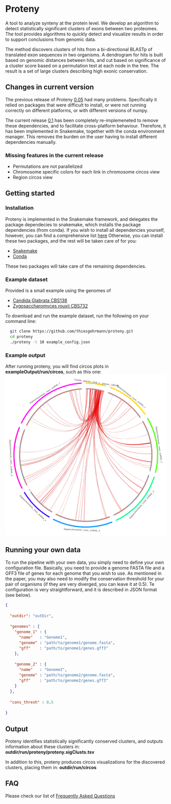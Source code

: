 # Proteny
A tool to analyze synteny at the protein level. We develop an algorithm to detect statistically significant clusters of exons between two proteomes.
The tool provides algorithms to quickly detect and visualize results in order to support conclusions from genomic data.

The method discovers clusters of hits from a bi-directional BLASTp of translated exon sequences in two organisms.
A dendrogram for hits is built based on genomic distances between hits, and cut based on significance of a cluster score based on a permutation test at each node in the tree.
The result is a set of large clusters describing high exonic conservation.

## Changes in current version
The previous release of Proteny [0.05](https://github.com/thiesgehrmann/proteny/tree/0.05) had many problems.
Specifically it relied on packages that were difficult to install, or were not running correctly on different platforms, or with different versions of numpy.

The current release [0.1](https://github.com/thiesgehrmann/proteny/tree/0.1) has been completely re-implemeneted to remove these dependencies, and to facilitate cross-platform behaviour.
Therefore, it has been implemented in Snakemake, together with the conda environment manager.
This removes the burden on the user having to install different dependencies manually.

### Missing features in the current release
 * Permutations are not parallelized
 * Chromosome specific colors for each link in chromosome circos view
 * Region circos view

## Getting started

### Installation

Proteny is implemented in the Snakemake framework, and delegates the package dependecies to snakemake, which installs the package dependencies (from conda).
If you wish to install all dependencies yourself, however, you can find a comprehensive list [here](pipeline_components/conda.yaml)
Otherwise, you can install these two packages, and the rest will be taken care of for you:

 * [Snakemake](http://snakemake.readthedocs.io/en/stable/)
 * [Conda](https://conda.io/miniconda.html)

These two packages will take care of the remaining dependencies.

### Example dataset

Provided is a small example using the genomes of
 * [Candida Glabrata CBS138](http://www.candidagenome.org/download/sequence/C_glabrata_CBS138/current/)
 * [Zygosaccharomyces rouxii CBS732](http://genome.jgi.doe.gov/Zygro1/Zygro1.download.html)

To download and run the example dataset, run the following on your command line:

```bash
  git clone https://github.com/thiesgehrmann/proteny.git
  cd proteny
  ./proteny -t 10 example_config.json
```

### Example output

After running proteny, you will find circos plots in **exampleOutput/run/circos**, such as this one:
![Circos representation of syntenic clusters between C glabrata and Z rouxii on chromosome B of C. glrabrata](exampleOutput/run/circos/circos.ChrB_C_glabrata_CBS138.png)

## Running your own data

To run the pipeline with your own data, you simply need to define your own configuration file.
Basically, you need to provide a genome FASTA file and a GFF3 file of genes for each genome that you wish to use.
As mentioned in the paper, you may also need to modify the conservation threshold for your pair of organisms (if they are very diverged, you can leave it at 0.5).
Te configuration is very straightforward, and it is described in JSON format (see below).


```json
{

  "outdir": "outDir",

  "genomes" : {
    "genome_1" : { 
      "name"   : "Genome1",
      "genome" : "path/to/genome1/genome.fasta",
      "gff"    : "path/to/genome1/genes.gff3" 
    },

    "genome_2" : { 
      "name"   : "Genome2",
      "genome" : "path/to/genome2/genome.fasta",
      "gff"    : "path/to/genome2/genes.gff3"
    }
  },

  "cons_thresh" : 0.5

}

```

## Output

Proteny identifies statistically significantly conserved clusters, and outputs information about these clusters in: **outdir/run/proteny/proteny.sigClusts.tsv**

In addition to this, proteny produces circos visualizations for the discovered clusters, placing them in: **outdir/run/circos**

## FAQ

Please check our list of [Frequently Asked Questions](doc/faq.md)
 
